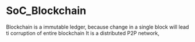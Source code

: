 # SoC_Blockchain
Blockchain is a immutable ledger, because change in a single block will lead ti corruption of entire blockchain
It is a distributed P2P network, 
